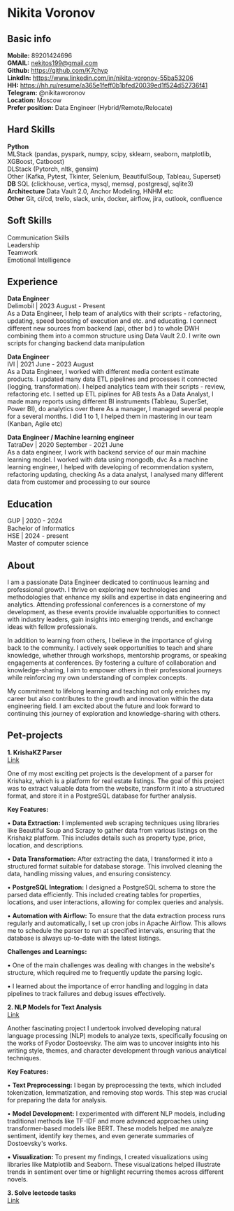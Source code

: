 # Nikita Voronov

## Basic info                 
**Mobile:** 89201424696            
**GMAIL:** nekitos199@gmail.com            
**Github:** https://github.com/K7chyp            
**LinkdIn:** https://www.linkedin.com/in/nikita-voronov-55ba53206                      
**HH:** https://hh.ru/resume/a365e1feff0b1bfed20039ed1f524d52736f41            
**Telegram:** @nikitaworonov            
**Location:** Moscow             
**Prefer position:** Data Engineer (Hybrid/Remote/Relocate)

## Hard Skills
**Python**           
MLStack (pandas, pyspark, numpy, scipy, sklearn, seaborn, matplotlib, XGBoost, Catboost)           
DLStack (Pytorch, nltk, gensim)           
Other (Kafka, Pytest, Tkinter, Selenium, BeautifulSoup, Tableau, Superset)           
**DB**
SQL (clickhouse, vertica, mysql, memsql, postgresql, sqlite3)           
**Architecture**
Data Vault 2.0, Anchor Modeling, HNHM etc           
**Other**
Git, ci/cd, trello, slack, unix, docker, airflow, jira, outlook, confluence           
## Soft Skills
Communication Skills           
Leadership           
Teamwork            
Emotional Intelligence           


## Experience 
**Data Engineer**           
Delimobil | 2023 August - Present           
As a Data Engineer, I help team of analytics with their scripts - refactoring, updating, speed boosting of execution and etc. and educating. I connect different new sources from backend (api, other bd ) to whole DWH combining them into a common structure using Data Vault 2.0. I write own scripts for changing backend data manipulation               

**Data Engineer**           
IVI | 2021 June - 2023 August           
As a Data Engineer, I worked with different media content estimate products. I updated many data ETL pipelines and processes it connected (logging, transformation). I helped analytics team with their scripts - review, refactoring etc. I setted up ETL piplines for AB tests
As a Data Analyst, I made many reports using different BI instruments (Tableau, SuperSet, Power BI), do analytics over there
As a manager, I managed several people for a several months. I did 1 to 1, I helped them in mastering in our team (Kanban, Agile etc)

**Data Engineer / Machine learning engineer**           
TatraDev | 2020 September - 2021 June           
As a data engineer, I work with backend service of our main machine learning model. I worked with data using mongodb, dvc As a machine learning engineer, I helped with developing of recommendation system, refactoring updating, checking
As a data analyst, I analysed many different data from customer and processing to our source

## Education
GUP | 2020 - 2024             
Bachelor of Informatics             
HSE | 2024 - present             
Master of computer science   

## About

I am a passionate Data Engineer dedicated to continuous learning and professional growth. I thrive on exploring new technologies and methodologies that enhance my skills and expertise in data engineering and analytics. Attending professional conferences is a cornerstone of my development, as these events provide invaluable opportunities to connect with industry leaders, gain insights into emerging trends, and exchange ideas with fellow professionals.

In addition to learning from others, I believe in the importance of giving back to the community. I actively seek opportunities to teach and share knowledge, whether through workshops, mentorship programs, or speaking engagements at conferences. By fostering a culture of collaboration and knowledge-sharing, I aim to empower others in their professional journeys while reinforcing my own understanding of complex concepts.

My commitment to lifelong learning and teaching not only enriches my career but also contributes to the growth and innovation within the data engineering field. I am excited about the future and look forward to continuing this journey of exploration and knowledge-sharing with others.

## Pet-projects

**1. KrishaKZ Parser**              
[Link](https://github.com/K7chyp/krishakz)

One of my most exciting pet projects is the development of a parser for Krishakz, which is a platform for real estate listings. The goal of this project was to extract valuable data from the website, transform it into a structured format, and store it in a PostgreSQL database for further analysis.

**Key Features:**

• **Data Extraction:** I implemented web scraping techniques using libraries like Beautiful Soup and Scrapy to gather data from various listings on the Krishakz platform. This includes details such as property type, price, location, and descriptions.

• **Data Transformation:** After extracting the data, I transformed it into a structured format suitable for database storage. This involved cleaning the data, handling missing values, and ensuring consistency.

• **PostgreSQL Integration:** I designed a PostgreSQL schema to store the parsed data efficiently. This included creating tables for properties, locations, and user interactions, allowing for complex queries and analysis.

• **Automation with Airflow:** To ensure that the data extraction process runs regularly and automatically, I set up cron jobs in Apache Airflow. This allows me to schedule the parser to run at specified intervals, ensuring that the database is always up-to-date with the latest listings.

**Challenges and Learnings:**

• One of the main challenges was dealing with changes in the website's structure, which required me to frequently update the parsing logic.

• I learned about the importance of error handling and logging in data pipelines to track failures and debug issues effectively.

**2. NLP Models for Text Analysis**              
[Link](https://github.com/K7chyp/DostoevskyDoesntWriteIt)

Another fascinating project I undertook involved developing natural language processing (NLP) models to analyze texts, specifically focusing on the works of Fyodor Dostoevsky. The aim was to uncover insights into his writing style, themes, and character development through various analytical techniques.

**Key Features:**

• **Text Preprocessing:** I began by preprocessing the texts, which included tokenization, lemmatization, and removing stop words. This step was crucial for preparing the data for analysis.

• **Model Development:** I experimented with different NLP models, including traditional methods like TF-IDF and more advanced approaches using transformer-based models like BERT. These models helped me analyze sentiment, identify key themes, and even generate summaries of Dostoevsky's works.

• **Visualization:** To present my findings, I created visualizations using libraries like Matplotlib and Seaborn. These visualizations helped illustrate trends in sentiment over time or highlight recurring themes across different novels.

**3. Solve leetcode tasks**                  
[Link](https://github.com/K7chyp/leetcode)


